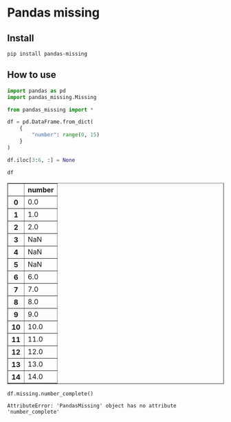 Pandas missing
================

<!-- WARNING: THIS FILE WAS AUTOGENERATED! DO NOT EDIT! -->

## Install

`pip install pandas-missing`

## How to use

``` python
import pandas as pd
import pandas_missing.Missing

from pandas_missing import *
```

``` python
df = pd.DataFrame.from_dict(
    {
        "number": range(0, 15)
    }
)

df.iloc[3:6, :] = None

df
```

<div>
<style scoped>
    .dataframe tbody tr th:only-of-type {
        vertical-align: middle;
    }

    .dataframe tbody tr th {
        vertical-align: top;
    }

    .dataframe thead th {
        text-align: right;
    }
</style>
<table border="1" class="dataframe">
  <thead>
    <tr style="text-align: right;">
      <th></th>
      <th>number</th>
    </tr>
  </thead>
  <tbody>
    <tr>
      <th>0</th>
      <td>0.0</td>
    </tr>
    <tr>
      <th>1</th>
      <td>1.0</td>
    </tr>
    <tr>
      <th>2</th>
      <td>2.0</td>
    </tr>
    <tr>
      <th>3</th>
      <td>NaN</td>
    </tr>
    <tr>
      <th>4</th>
      <td>NaN</td>
    </tr>
    <tr>
      <th>5</th>
      <td>NaN</td>
    </tr>
    <tr>
      <th>6</th>
      <td>6.0</td>
    </tr>
    <tr>
      <th>7</th>
      <td>7.0</td>
    </tr>
    <tr>
      <th>8</th>
      <td>8.0</td>
    </tr>
    <tr>
      <th>9</th>
      <td>9.0</td>
    </tr>
    <tr>
      <th>10</th>
      <td>10.0</td>
    </tr>
    <tr>
      <th>11</th>
      <td>11.0</td>
    </tr>
    <tr>
      <th>12</th>
      <td>12.0</td>
    </tr>
    <tr>
      <th>13</th>
      <td>13.0</td>
    </tr>
    <tr>
      <th>14</th>
      <td>14.0</td>
    </tr>
  </tbody>
</table>
</div>

``` python
df.missing.number_complete()
```

    AttributeError: 'PandasMissing' object has no attribute 'number_complete'
